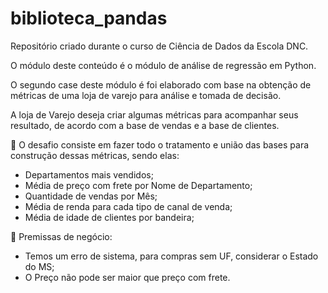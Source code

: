 # biblioteca_pandas
Repositório criado durante o curso de Ciência de Dados da Escola DNC.

O módulo deste conteúdo é o módulo de análise de regressão em Python.

O segundo case deste módulo é foi elaborado com base na obtenção de métricas de uma loja de varejo para análise e tomada de decisão.

A loja de Varejo deseja criar algumas métricas para acompanhar seus resultado, de acordo com a base de vendas e a base de clientes.

🔸 O desafio consiste em fazer todo o tratamento e união das bases para construção dessas métricas, sendo elas:
* Departamentos mais vendidos;
* Média de preço com frete por Nome de Departamento;
* Quantidade de vendas por Mês;
* Média de renda para cada tipo de canal de venda;
* Média de idade de clientes por bandeira;

🔸 Premissas de negócio:
* Temos um erro de sistema, para compras sem UF, considerar o Estado do MS;
* O Preço não pode ser maior que preço com frete.
